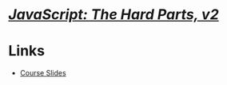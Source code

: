 # [_**JavaScript: The Hard Parts, v2**_](https://frontendmasters.com/courses/javascript-hard-parts-v2/)

# Links

- [Course Slides](https://static.frontendmasters.com/resources/2019-09-18-javascript-hard-parts-v2/javascript-hard-parts-v2.pdf)
